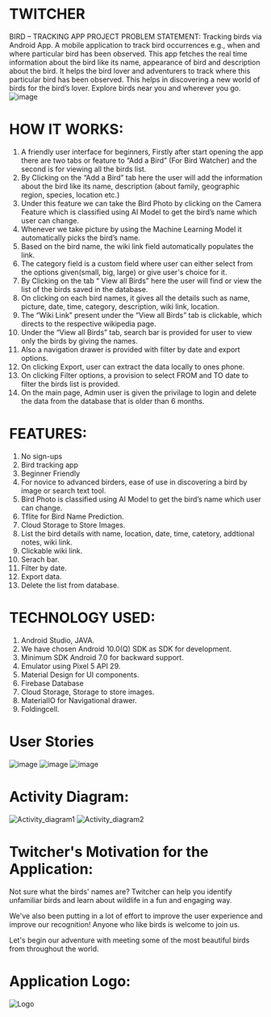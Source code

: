 # TWITCHER
BIRD – TRACKING APP
PROJECT PROBLEM STATEMENT:
Tracking birds via Android App. A mobile application to track bird occurrences e.g., when and where particular bird has been observed. This app fetches the real time information about the bird like its name, appearance of bird and description about the bird. It helps the bird lover and adventurers to track where this particular bird has been observed. This helps in discovering a new world of birds for the bird’s lover. Explore birds near you and wherever you go. 
![image](https://user-images.githubusercontent.com/40291569/169718155-48051568-e598-45f9-9104-6bd689c93591.png)

# HOW IT WORKS:
1. A friendly user interface for beginners, Firstly after start opening the app there are two tabs or feature to “Add a Bird” (For Bird Watcher) and the second is for viewing all the birds list.
2. By Clicking on the “Add a Bird” tab here the user will add the information about the bird like its name, description (about family, geographic region, species, location etc.)
3. Under this feature we can take the Bird Photo by clicking on the Camera Feature which is classified using AI Model to get the bird’s name which user can change.
4.	Whenever we take picture by using the Machine Learning Model it automatically picks the bird’s name.
5.	Based on the bird name, the wiki link field automatically populates the link.
7.	The category field is a custom field where user can either select from the options given(small, big, large) or give user's choice for it.
8.	By Clicking on the tab “ View all Birds” here the user will find or view the list of the birds saved in the database.
9.	On clicking on each bird names, it gives all the details such as name, picture, date, time, category, description, wiki link, location.
10.	The “Wiki Link” present under the “View all Birds” tab is clickable, which directs to the respective wikipedia page.
11.	Under the “View all Birds” tab, search bar is provided for user to view only the birds by giving the names.
12.	Also a navigation drawer is provided with filter by date and export options.
13.	On clicking Export, user can extract the data locally to ones phone.
14.	On clicking Filter options, a provision to select FROM and TO date to filter the birds list is provided.
15.	On the main page, Admin user is given the privilage to login and delete the data from the database that is older than 6 months.

# FEATURES:
1.	No sign-ups
2.	Bird tracking app
3.	Beginner Friendly
4.	For novice to advanced birders, ease of use in discovering a bird by image or search text tool.
5.	Bird Photo is classified using AI Model to get the bird’s name which user can change.
6.	Tflite for Bird Name Prediction.
9.	Cloud Storage to Store Images.
10.	List the bird details with name, location, date, time, catetory, addtional notes, wiki link.
11.	Clickable wiki link.
12.	Serach bar.
13.	Filter by date.
14.	Export data.
15.	Delete the list from database.

# TECHNOLOGY USED:
1.	Android Studio, JAVA.
2.	We have chosen Android 10.0(Q) SDK as SDK for development.
3.	Minimum SDK Android 7.0 for backward support.
4.	Emulator using Pixel 5 API 29.
5.	Material Design for UI components. 
6.	Firebase Database
7.	Cloud Storage, Storage to store images.
8.	MaterialIO for Navigational drawer.
9.	Foldingcell.

# User Stories

![image](https://user-images.githubusercontent.com/104303875/169717413-cebd70cc-7309-41b4-8b60-79cf573720a8.png)
![image](https://user-images.githubusercontent.com/104303875/169717418-f2c4c6df-ba9b-4384-a080-fe58b8ff3922.png)
![image](https://user-images.githubusercontent.com/104303875/169717427-03e88f32-3278-4bd0-8583-83d39a57bf4c.png)

# Activity Diagram:

![Activity_diagram1](https://user-images.githubusercontent.com/26319593/176946944-965a8107-a424-44f6-bec7-06819c05b7bf.jpeg)
![Activity_diagram2](https://user-images.githubusercontent.com/26319593/176946980-71f5dc31-5491-41f9-9f07-45092c723769.jpeg)


# Twitcher's Motivation for the Application:

Not sure what the birds' names are? Twitcher can help you identify unfamiliar birds and learn about wildlife in a fun and engaging way.

We've also been putting in a lot of effort to improve the user experience and improve our recognition! Anyone who like birds is welcome to join us.

Let's begin our adventure with meeting some of the most beautiful birds from throughout the world.

# Application Logo:

![Logo](https://user-images.githubusercontent.com/104304610/169717867-23252af7-f77f-4e6b-8f35-376a6759a70f.png)







